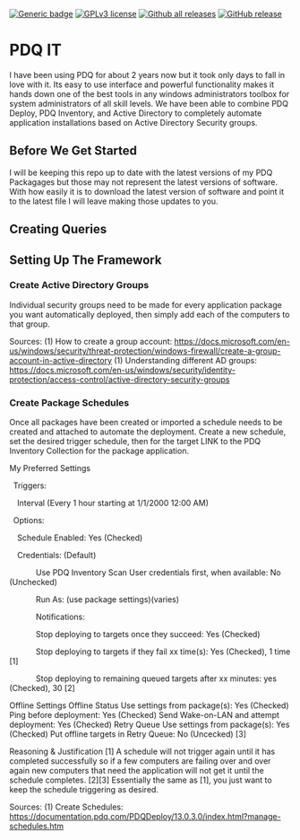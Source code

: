 [![Generic badge](https://img.shields.io/badge/Maintained-Yes-Green.svg)](#) [![GPLv3 license](https://img.shields.io/badge/License-GPLv3-blue.svg)](http://perso.crans.org/besson/LICENSE.html) [![Github all releases](https://img.shields.io/github/downloads/HellBomb/PDQit/total.svg)](https://GitHub.com/HellBomb/PDQit/releases/) [![GitHub release](https://img.shields.io/github/release/HellBomb/PDQit.svg)](https://GitHub.com/HellBomb/PDQit/releases/)

# PDQ IT
I have been using PDQ for about 2 years now but it took only days to fall in love with it. Its easy to use interface and powerful functionality makes it hands down one of the best tools in any windows administrators toolbox for system administrators of all skill levels. We have been able to combine PDQ Deploy, PDQ Inventory, and Active Directory to completely automate application installations based on Active Directory Security groups.

## Before We Get Started
I will be keeping this repo up to date with the latest versions of my PDQ Packagages but those may not represent the latest versions of software. With how easily it is to download the latest version of software and point it to the latest file I will leave making those updates to you.

## Creating Queries

## Setting Up The Framework


### Create Active Directory Groups
Individual security groups need to be made for every application package you want automatically deployed, then simply add each of the computers to that group. 

Sources:
     (1) How to create a group account: https://docs.microsoft.com/en-us/windows/security/threat-protection/windows-firewall/create-a-group-account-in-active-directory
     (1) Understanding different AD groups: https://docs.microsoft.com/en-us/windows/security/identity-protection/access-control/active-directory-security-groups

### Create Package Schedules
Once all packages have been created or imported a schedule needs to be created and attached to automate the deployment. Create a new schedule, set the desired trigger schedule, then for the target LINK to the PDQ Inventory Collection for the package application. 

My Preferred Settings

&ensp;Triggers:  

&ensp;&ensp;Interval (Every 1 hour starting at 1/1/2000 12:00 AM)  

&ensp;Options:  

&ensp;&ensp;Schedule Enabled: Yes (Checked)  

&ensp;&ensp;Credentials: (Default)

&nbsp;&nbsp;&nbsp;&nbsp;&nbsp;&nbsp;&nbsp;&nbsp;&nbsp;&nbsp;&nbsp;&nbsp;Use PDQ Inventory Scan User credentials first, when available: No (Unchecked)

&nbsp;&nbsp;&nbsp;&nbsp;&nbsp;&nbsp;&nbsp;&nbsp;&nbsp;&nbsp;&nbsp;&nbsp;Run As: (use package settings)(varies)
    
&nbsp;&nbsp;&nbsp;&nbsp;&nbsp;&nbsp;&nbsp;&nbsp;&nbsp;&nbsp;&nbsp;&nbsp;Notifications: 
    
&nbsp;&nbsp;&nbsp;&nbsp;&nbsp;&nbsp;&nbsp;&nbsp;&nbsp;&nbsp;&nbsp;&nbsp;Stop deploying to targets once they succeed: Yes (Checked)
    
&nbsp;&nbsp;&nbsp;&nbsp;&nbsp;&nbsp;&nbsp;&nbsp;&nbsp;&nbsp;&nbsp;&nbsp;Stop deploying to targets if they fail xx time(s): Yes (Checked), 1 time [1]
    
&nbsp;&nbsp;&nbsp;&nbsp;&nbsp;&nbsp;&nbsp;&nbsp;&nbsp;&nbsp;&nbsp;&nbsp;Stop deploying to remaining queued targets after xx minutes: yes (Checked), 30 [2]
    

  Offline Settings
    Offline Status
      Use settings from package(s): Yes (Checked)
      Ping before deployment: Yes (Checked)
      Send Wake-on-LAN and attempt deployment: Yes (Checked)
    Retry Queue
      Use settings from package(s): Yes (Checked)
      Put offline targets in Retry Queue: No (Uncecked) [3]

Reasoning & Justification
  [1] A schedule will not trigger again until it has completed successfully so if a few computers are failing over and over again new computers that need the application will not get it until the schedule completes.
  [2][3] Essentially the same as [1], you just want to keep the schedule triggering as desired.
  
Sources:
     (1) Create Schedules: https://documentation.pdq.com/PDQDeploy/13.0.3.0/index.html?manage-schedules.htm
